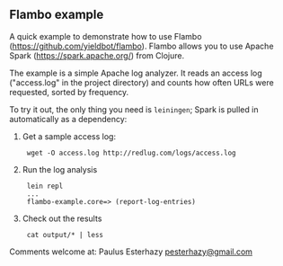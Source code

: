Flambo example
----------------

A quick example to demonstrate how to use Flambo (https://github.com/yieldbot/flambo). Flambo allows you to use Apache Spark (https://spark.apache.org/) from Clojure.

The example is a simple Apache log analyzer. It reads an access log ("access.log" in the project directory) and counts how often URLs were requested, sorted by frequency.

To try it out, the only thing you need is `leiningen`; Spark is pulled in automatically as a dependency:

1. Get a sample access log:

        wget -O access.log http://redlug.com/logs/access.log

2. Run the log analysis

        lein repl
        ...
        flambo-example.core=> (report-log-entries)

3. Check out the results

        cat output/* | less

Comments welcome at: Paulus Esterhazy <pesterhazy@gmail.com>
